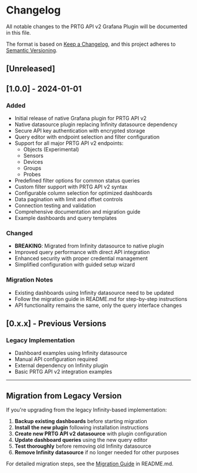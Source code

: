 # Changelog

All notable changes to the PRTG API v2 Grafana Plugin will be documented in this file.

The format is based on [Keep a Changelog](https://keepachangelog.com/en/1.0.0/),
and this project adheres to [Semantic Versioning](https://semver.org/spec/v2.0.0.html).

## [Unreleased]

## [1.0.0] - 2024-01-01

### Added
- Initial release of native Grafana plugin for PRTG API v2
- Native datasource plugin replacing Infinity datasource dependency
- Secure API key authentication with encrypted storage
- Query editor with endpoint selection and filter configuration
- Support for all major PRTG API v2 endpoints:
  - Objects (Experimental)
  - Sensors
  - Devices
  - Groups
  - Probes
- Predefined filter options for common status queries
- Custom filter support with PRTG API v2 syntax
- Configurable column selection for optimized dashboards
- Data pagination with limit and offset controls
- Connection testing and validation
- Comprehensive documentation and migration guide
- Example dashboards and query templates

### Changed
- **BREAKING**: Migrated from Infinity datasource to native plugin
- Improved query performance with direct API integration
- Enhanced security with proper credential management
- Simplified configuration with guided setup wizard

### Migration Notes
- Existing dashboards using Infinity datasource need to be updated
- Follow the migration guide in README.md for step-by-step instructions
- API functionality remains the same, only the query interface changes

## [0.x.x] - Previous Versions

### Legacy Implementation
- Dashboard examples using Infinity datasource
- Manual API configuration required
- External dependency on Infinity plugin
- Basic PRTG API v2 integration examples

---

## Migration from Legacy Version

If you're upgrading from the legacy Infinity-based implementation:

1. **Backup existing dashboards** before starting migration
2. **Install the new plugin** following installation instructions
3. **Create new PRTG API v2 datasource** with plugin configuration
4. **Update dashboard queries** using the new query editor
5. **Test thoroughly** before removing old Infinity datasource
6. **Remove Infinity datasource** if no longer needed for other purposes

For detailed migration steps, see the [Migration Guide](README.md#migration-from-infinity-datasource) in README.md.